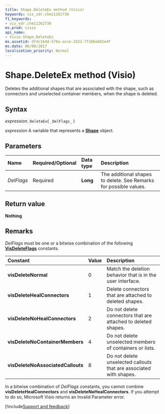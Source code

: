 ```yaml
---
title: Shape.DeleteEx method (Visio)
keywords: vis_sdr.chm11262730
f1_keywords:
- vis_sdr.chm11262730
ms.prod: visio
api_name:
- Visio.Shape.DeleteEx
ms.assetid: df4c164d-576a-acce-3322-7f166eb81e4f
ms.date: 06/08/2017
localization_priority: Normal
---
```



# Shape.DeleteEx method (Visio)

Deletes the additional shapes that are associated with the shape, such as connectors and unselected container members, when the shape is deleted.


## Syntax

_expression_. `DeleteEx`( `_DelFlags_` )

_expression_ A variable that represents a **[Shape](Visio.Shape.md)** object.


## Parameters



|Name|Required/Optional|Data type|Description|
|:-----|:-----|:-----|:-----|
| _DelFlags_|Required| **Long**|The additional shapes to delete. See Remarks for possible values.|

## Return value

 **Nothing**


## Remarks

 _DelFlags_ must be one or a bitwise combination of the following **[VisDeleteFlags](Visio.VisDeleteFlags.md)** constants.



|Constant|Value|Description|
|:-----|:-----|:-----|
| **visDeleteNormal**|0|Match the deletion behavior that is in the user interface.|
| **visDeleteHealConnectors**|1|Delete connectors that are attached to deleted shapes.|
| **visDeleteNoHealConnectors**|2|Do not delete connectors that are attached to deleted shapes.|
| **visDeleteNoContainerMembers**|4|Do not delete unselected members of containers or lists.|
| **visDeleteNoAssociatedCallouts**|8|Do not delete unselected callouts that are associated with shapes.|

In a bitwise combination of  _DelFlags_ constants, you cannot combine **visDeleteHealConnectors** and **visDeleteNoHealConnectors**. If you attempt to do so, Microsoft Visio returns an Invalid Parameter error.

[!include[Support and feedback](~/includes/feedback-boilerplate.md)]